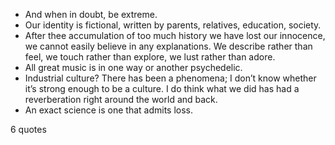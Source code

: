  - And when in doubt, be extreme.
 - Our identity is fictional, written by parents, relatives, education, society.
 - After thee accumulation of too much history we have lost our innocence, we cannot easily believe in any explanations. We describe rather than feel, we touch rather than explore, we lust rather than adore.
 - All great music is in one way or another psychedelic.
 - Industrial culture? There has been a phenomena; I don’t know whether it’s strong enough to be a culture. I do think what we did has had a reverberation right around the world and back.
 - An exact science is one that admits loss.

6 quotes